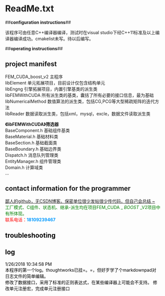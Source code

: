 # ReadMe.txt #

##**configuration instructions**##

该程序可由任意C++编译器编译，测试时在visual studio下经C++11标准及以上编译器编译成功。cmakelist未写。待以后编写。


##**operating instructions**##


## **project manifest** ##
FEM\_CUDA\_boost\_v2	主程序  
libElement	单元拓展项目，目前设计仅包含结构单元  
libEngng	引擎拓展项目，内置引擎基类的派生类  
libFEMWithCUDA	所有派生类的基类，囊括了所有必要的接口信息，最为基础  
libNumericalMethod 数值算法的派生类，包括CG,PCG等大型稀疏矩阵的迭代方法      
libReader	数据读取派生类，包括xml，mysql，excle，数据文件读取派生类

**《libFEMWithCUDA》筛选器**   
	BaseComponent.h	基础组件基类   
	BaseMaterial.h	基础材料类   
	BaseSection.h	基础截面类  
	BaseBoundary.h	基础边界类    
	Dispatch.h		消息队列管理类    
	EntityManager.h	组件管理类    
	Domain.h		计算域类   
	...

## **contact information for the programmer** ##

 [鄙人的github，无CSDN博客。保密单位很少发帖很少传代码，但自己会总结 ~](https://github.com/hubin8851)    
<font color=green>工厂模式、C组件、状态机、继承-派生均在项目FEM_CUDA _ _BOOST_ _V2项目中有所体现。   
<font color=red>联系电话：<font color=#0099ff>**18109239467**    


## <font color=black>**troubleshooting** ##
 

## log ##
1/26/2018 10:34:58 PM    
本程序的第一个log。thoughtworks已挂=。=，但好歹学了个markdownpad对日志文件的简单编辑。   
修改了数据接口，采用了标准的正则表达式，在某些编译器上可能会不支持。
修改单元注册宏，完成单元注册接口

